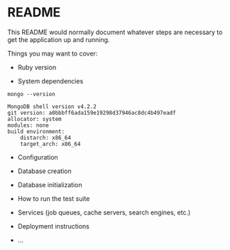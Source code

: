 # README

This README would normally document whatever steps are necessary to get the
application up and running.

Things you may want to cover:

* Ruby version

* System dependencies
```
mongo --version

MongoDB shell version v4.2.2
git version: a0bbbff6ada159e19298d37946ac8dc4b497eadf
allocator: system
modules: none
build environment:
    distarch: x86_64
    target_arch: x86_64
```

* Configuration

* Database creation

* Database initialization

* How to run the test suite

* Services (job queues, cache servers, search engines, etc.)

* Deployment instructions

* ...
